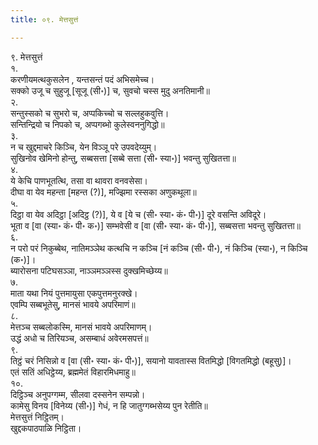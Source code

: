 ```yaml
---
title: ०९. मेत्तसुत्तं

---
```

९. मेत्तसुत्तं  
१.  
करणीयमत्थकुसलेन , यन्तसन्तं पदं अभिसमेच्च।  
सक्को उजू च सुहुजू [सूजू (सी॰)] च, सुवचो चस्स मुदु अनतिमानी॥  
२.  
सन्तुस्सको च सुभरो च, अप्पकिच्चो च सल्लहुकवुत्ति।  
सन्तिन्द्रियो च निपको च, अप्पगब्भो कुलेस्वननुगिद्धो॥  
३.  
न च खुद्दमाचरे किञ्चि, येन विञ्ञू परे उपवदेय्युम्।  
सुखिनोव खेमिनो होन्तु, सब्बसत्ता [सब्बे सत्ता (सी॰ स्या॰)] भवन्तु सुखितत्ता॥  
४.  
ये केचि पाणभूतत्थि, तसा वा थावरा वनवसेसा।  
दीघा वा येव महन्ता [महन्त (?)], मज्झिमा रस्सका अणुकथूला॥  
५.  
दिट्ठा वा येव अदिट्ठा [अदिट्ठ (?)], ये व [ये च (सी॰ स्या॰ कं॰ पी॰)] दूरे वसन्ति अविदूरे।  
भूता व [वा (स्या॰ कं॰ पी॰ क॰)] सम्भवेसी व [वा (सी॰ स्या॰ कं॰ पी॰)], सब्बसत्ता भवन्तु सुखितत्ता॥  
६.  
न परो परं निकुब्बेथ, नातिमञ्ञेथ कत्थचि न कञ्चि [नं कञ्चि (सी॰ पी॰), नं किञ्चि (स्या॰), न किञ्चि (क॰)]।  
ब्यारोसना पटिघसञ्ञा, नाञ्ञमञ्ञस्स दुक्खमिच्छेय्य॥  
७.  
माता यथा नियं पुत्तमायुसा एकपुत्तमनुरक्खे।  
एवम्पि सब्बभूतेसु, मानसं भावये अपरिमाणं॥  
८.  
मेत्तञ्च सब्बलोकस्मि, मानसं भावये अपरिमाणम्।  
उद्धं अधो च तिरियञ्च, असम्बाधं अवेरमसपत्तं॥  
९.  
तिट्ठं चरं निसिन्नो व [वा (सी॰ स्या॰ कं॰ पी॰)], सयानो यावतास्स वितमिद्धो [विगतमिद्धो (बहूसु)]।  
एतं सतिं अधिट्ठेय्य, ब्रह्ममेतं विहारमिधमाहु॥  
१०.  
दिट्ठिञ्च अनुपग्गम्म, सीलवा दस्सनेन सम्पन्नो।  
कामेसु विनय [विनेय्य (सी॰)] गेधं, न हि जातुग्गब्भसेय्य पुन रेतीति॥  
मेत्तसुत्तं निट्ठितम्।  
खुद्दकपाठपाळि निट्ठिता।  